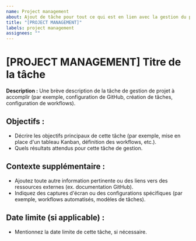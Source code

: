 ```yaml
---
name: Project management
about: Ajout de tâche pour tout ce qui est en lien avec la gestion du projet.
title: "[PROJECT MANAGEMENT]"
labels: project management
assignees: ""
---
```


# [PROJECT MANAGEMENT] Titre de la tâche

**Description :**
Une brève description de la tâche de gestion de projet à accomplir (par exemple, configuration de GitHub, création de tâches, configuration de workflows).

## Objectifs :

- Décrire les objectifs principaux de cette tâche (par exemple, mise en place d'un tableau Kanban, définition des workflows, etc.).
- Quels résultats attendus pour cette tâche de gestion.

## Contexte supplémentaire :

- Ajoutez toute autre information pertinente ou des liens vers des ressources externes (ex. documentation GitHub).
- Indiquez des captures d'écran ou des configurations spécifiques (par exemple, workflows automatisés, modèles de tâches).

## Date limite (si applicable) :

- Mentionnez la date limite de cette tâche, si nécessaire.
